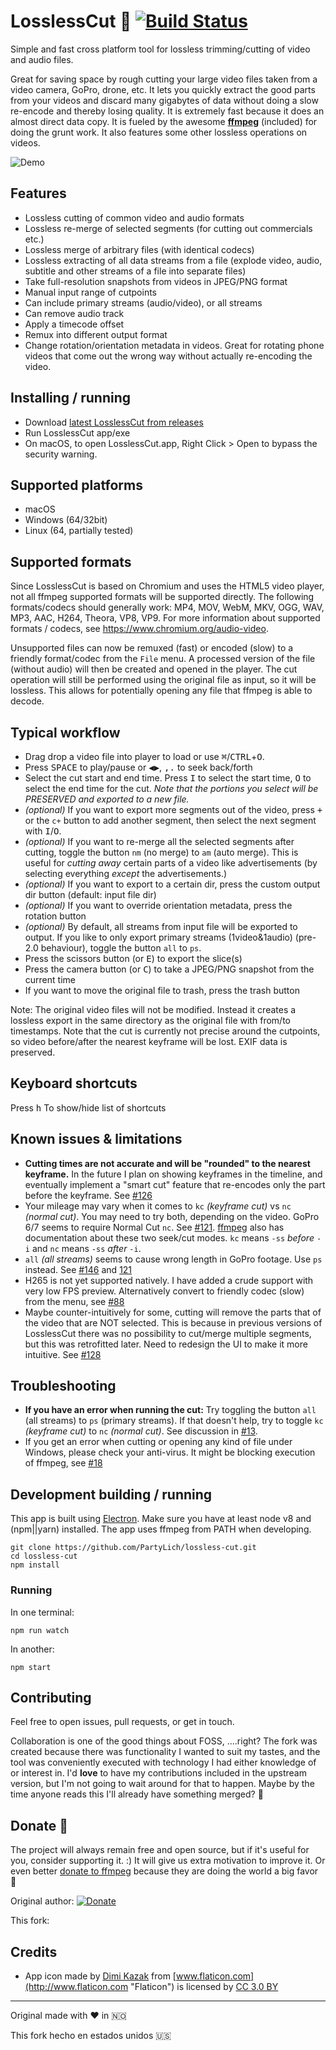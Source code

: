 # LosslessCut 🎥 [![Build Status](https://travis-ci.org/PartyLich/lossless-cut.svg?branch=master)](https://travis-ci.org/PartyLich/lossless-cut)

Simple and fast cross platform tool for lossless trimming/cutting of video and audio files. 

Great for saving space by rough cutting your large video files taken from a video camera, GoPro, drone, etc. It lets you quickly extract the good parts from your videos and discard many gigabytes of data without doing a slow re-encode and thereby losing quality. It is extremely fast because it does an almost direct data copy. It is fueled by the awesome [**ffmpeg**](https://www.ffmpeg.org/) (included) for doing the grunt work. It also features some other lossless operations on videos.

![Demo](https://github.com/mifi/gifs/raw/master/2019-01-28-lossless-cut.gif)


## Features
- Lossless cutting of common video and audio formats
- Lossless re-merge of selected segments (for cutting out commercials etc.)
- Lossless merge of arbitrary files (with identical codecs)
- Lossless extracting of all data streams from a file (explode video, audio, subtitle and other streams of a file into separate files)
- Take full-resolution snapshots from videos in JPEG/PNG format
- Manual input range of cutpoints
- Can include primary streams (audio/video), or all streams
- Can remove audio track
- Apply a timecode offset
- Remux into different output format
- Change rotation/orientation metadata in videos. Great for rotating phone videos that come out the wrong way without actually re-encoding the video.

## Installing / running

- Download [latest LosslessCut from releases](https://github.com/PartyLich/lossless-cut/releases)
- Run LosslessCut app/exe
- On macOS, to open LosslessCut.app, Right Click > Open to bypass the security warning.

## Supported platforms
- macOS
- Windows (64/32bit)
- Linux (64, partially tested)

## Supported formats

Since LosslessCut is based on Chromium and uses the HTML5 video player, not all ffmpeg supported formats will be supported directly.
The following formats/codecs should generally work: MP4, MOV, WebM, MKV, OGG, WAV, MP3, AAC, H264, Theora, VP8, VP9.
For more information about supported formats / codecs, see https://www.chromium.org/audio-video.

Unsupported files can now be remuxed (fast) or encoded (slow) to a friendly format/codec from the `File` menu. A processed version of the file (without audio) will then be created and opened in the player. The cut operation will still be performed using the original file as input, so it will be lossless. This allows for potentially opening any file that ffmpeg is able to decode.


## Typical workflow
- Drag drop a video file into player to load or use <kbd>⌘</kbd>/<kbd>CTRL</kbd>+<kbd>O</kbd>.
- Press <kbd>SPACE</kbd> to play/pause or <kbd>◀</kbd><kbd>▶</kbd>, <kbd>,</kbd><kbd>.</kbd> to seek back/forth
- Select the cut start and end time. Press <kbd>I</kbd> to select the start time, <kbd>O</kbd> to select the end time for the cut. *Note that the portions you select will be PRESERVED and exported to a new file.*
- *(optional)* If you want to export more segments out of the video, press <kbd>+</kbd> or the `c+` button to add another segment, then select the next segment with <kbd>I</kbd>/<kbd>O</kbd>.
- *(optional)* If you want to re-merge all the selected segments after cutting, toggle the button `nm` (no merge) to `am` (auto merge). This is useful for *cutting away* certain parts of a video like advertisements (by selecting everything *except* the advertisements.)
- *(optional)* If you want to export to a certain dir, press the custom output dir button (default: input file dir)
- *(optional)* If you want to override orientation metadata, press the rotation button
- *(optional)* By default, all streams from input file will be exported to output. If you like to only export primary streams (1video&1audio) (pre-2.0 behaviour), toggle the button `all` to `ps`.
- Press the scissors button (or <kbd>E</kbd>) to export the slice(s)
- Press the camera button (or <kbd>C</kbd>) to take a JPEG/PNG snapshot from the current time
- If you want to move the original file to trash, press the trash button

Note: The original video files will not be modified. Instead it creates a lossless export in the same directory as the original file with from/to timestamps. Note that the cut is currently not precise around the cutpoints, so video before/after the nearest keyframe will be lost. EXIF data is preserved.

## Keyboard shortcuts
Press <kbd>h</kbd> To show/hide list of shortcuts

## Known issues & limitations
- **Cutting times are not accurate and will be "rounded" to the nearest keyframe.** In the future I plan on showing keyframes in the timeline, and eventually implement a "smart cut" feature that re-encodes only the part before the keyframe. See [#126](https://github.com/mifi/lossless-cut/issues/126)
- Your mileage may vary when it comes to `kc` *(keyframe cut)* vs `nc` *(normal cut)*. You may need to try both, depending on the video. GoPro 6/7 seems to require Normal Cut `nc`. See [#121](https://github.com/mifi/lossless-cut/issues/121). [ffmpeg](https://trac.ffmpeg.org/wiki/Seeking) also has documentation about these two seek/cut modes. `kc` means `-ss` *before* `-i` and `nc` means `-ss` *after* `-i`.
- `all` *(all streams)* seems to cause wrong length in GoPro footage. Use `ps` instead. See [#146](https://github.com/mifi/lossless-cut/issues/146) and [121](https://github.com/mifi/lossless-cut/issues/121#issuecomment-522196244)
- H265 is not yet supported natively. I have added a crude support with very low FPS preview. Alternatively convert to friendly codec (slow) from the menu, see [#88](https://github.com/mifi/lossless-cut/issues/88)
- Maybe counter-intuitively for some, cutting will remove the parts that of the video that are NOT selected. This is because in previous versions of LosslessCut there was no possibility to cut/merge multiple segments, but this was retrofitted later. Need to redesign the UI to make it more intuitive. See [#128](https://github.com/mifi/lossless-cut/issues/128)

## Troubleshooting

- **If you have an error when running the cut:** Try toggling the button `all` (all streams) to `ps` (primary streams). If that doesn't help, try to toggle `kc` *(keyframe cut)* to `nc` *(normal cut)*. See discussion in [#13](https://github.com/mifi/lossless-cut/pull/13).
- If you get an error when cutting or opening any kind of file under Windows, please check your anti-virus. It might be blocking execution of ffmpeg, see [#18](https://github.com/mifi/lossless-cut/issues/18)

## Development building / running

This app is built using [Electron](https://electronjs.org/). Make sure you have at least node v8 and (npm||yarn) installed. The app uses ffmpeg from PATH when developing.
```
git clone https://github.com/PartyLich/lossless-cut.git
cd lossless-cut
npm install
```

### Running
In one terminal:
```
npm run watch
```
In another:
```
npm start
```

## Contributing

Feel free to open issues, pull requests, or get in touch. 

Collaboration is one of the good things about FOSS, ....right? The fork was created because there was functionality I wanted to suit my tastes, and the tool was conveniently executed with technology I had either knowledge of or interest in. I'd __love__ to have my contributions included in the upstream version, but I'm not going to wait around for that to happen. Maybe by the time anyone reads this I'll already have something merged? 🤞

## Donate 🙈

The project will always remain free and open source, but if it's useful for you, consider supporting it. :) It will give us extra motivation to improve it. Or even better [donate to ffmpeg](https://www.ffmpeg.org/donations.html) because they are doing the world a big favor 🙏

Original author:  [![Donate](https://img.shields.io/badge/Donate-PayPal-green.svg)](https://paypal.me/mifino)

This fork: 

## Credits
- App icon made by [Dimi Kazak](http://www.flaticon.com/authors/dimi-kazak "Dimi Kazak") from [www.flaticon.com](http://www.flaticon.com "Flaticon") is licensed by [CC 3.0 BY](http://creativecommons.org/licenses/by/3.0/ "Creative Commons BY 3.0")

---

Original made with ❤️ in 🇳🇴

This fork hecho en estados unidos 🇺🇸
